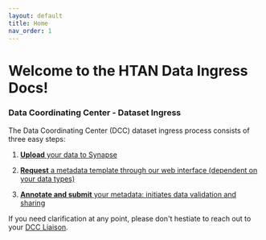 ```yaml
---
layout: default
title: Home
nav_order: 1
---
```


# Welcome to the HTAN Data Ingress Docs!

### Data Coordinating Center - Dataset Ingress

The Data Coordinating Center (DCC) dataset ingress process consists of three easy steps:

1. [**Upload** your data to Synapse](step-1)

2. [**Request** a metadata template through our web interface (dependent on your data types)](step-2) 

3. [**Annotate and submit** your metadata: initiates data validation and sharing ](step-3)


If you need clarification at any point, please don't hestiate to reach out to your [DCC Liaison](dcc-liaison). 
